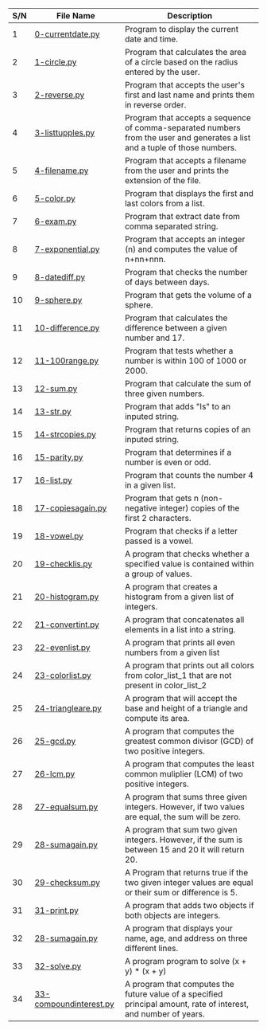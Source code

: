 | S/N | File Name | Description |
| --- | --------- | ----------- |
| 1   | [0-currentdate.py](https://github.com/B-Akapo/exercises/blob/main/python-basic-1/0-currentdate.py)  | Program to display the current date and time. |
| 2   | [1-circle.py](https://github.com/B-Akapo/exercises/blob/main/python-basic-1/1-circle.py) | Program that calculates the area of a circle based on the radius entered by the user. |
| 3   | [2-reverse.py](https://github.com/B-Akapo/exercises/blob/main/python-basic-1/2-reverse.py) | Program that accepts the user's first and last name and prints them in reverse order. |
| 4   | [3-listtupples.py](https://github.com/B-Akapo/exercises/blob/main/python-basic-1/3-listtupples.py) | Program  that accepts a sequence of comma-separated numbers from the user and generates a list and a tuple of those numbers. |
| 5   | [4-filename.py ](https://github.com/B-Akapo/exercises/blob/main/python-basic-1/4-filename.py) | Program that accepts a filename from the user and prints the extension of the file.  |
| 6   | [5-color.py](https://github.com/B-Akapo/exercises/blob/main/python-basic-1/5-color.py) | Program that displays the first and last colors from a list. |
| 7   | [6-exam.py](https://github.com/B-Akapo/exercises/blob/main/python-basic-1/6-exam.py)  | Program that extract date from comma separated string. |
| 8   | [7-exponential.py](https://github.com/B-Akapo/exercises/blob/main/python-basic-1/7-exponential.py) | Program that accepts an integer (n) and computes the value of n+nn+nnn. |
| 9   | [8-datediff.py](https://github.com/B-Akapo/exercises/blob/main/python-basic-1/8-datediff.py) | Program that checks the number of days between days. |
| 10   | [9-sphere.py](https://github.com/B-Akapo/exercises/blob/main/python-basic-1/9-sphere.py) | Program that gets the volume of a sphere. |
| 11   | [10-difference.py](https://github.com/B-Akapo/exercises/blob/main/python-basic-1/10-difference.py) | Program that calculates the difference between a given number and 17.|
| 12   | [11-100range.py](https://github.com/B-Akapo/exercises/blob/main/python-basic-1/11-100range.py) | Program that tests whether a number is within 100 of 1000 or 2000. |
| 13   | [12-sum.py](https://github.com/B-Akapo/exercises/blob/main/python-basic-1/12-sum.py) | Program that calculate the sum of three given numbers. |
| 14   | [13-str.py](https://github.com/B-Akapo/exercises/blob/main/python-basic-1/13-str.py) | Program that adds "Is" to an inputed string. |
| 15   | [14-strcopies.py](https://github.com/B-Akapo/exercises/blob/main/python-basic-1/14-strcopies.py) | Program that returns copies of an inputed string. |
| 16   | [15-parity.py](https://github.com/B-Akapo/exercises/blob/main/python-basic-1/15-parity.py) | Program that determines if a number is even or odd. |
| 17   | [16-list.py](https://github.com/B-Akapo/exercises/blob/main/python-basic-1/16-list.py) | Program that counts the number 4 in a given list.  |
| 18   |[17-copiesagain.py](https://github.com/B-Akapo/exercises/blob/main/python-basic-1/17-copiesagain.py) | Program that gets n (non-negative integer) copies of the first 2 characters. |
| 19   | [18-vowel.py](https://github.com/B-Akapo/exercises/blob/main/python-basic-1/18-vowel.py) | Program that checks if a letter passed is a vowel. |
| 20   | [19-checklis.py](https://github.com/B-Akapo/exercises/blob/main/python-basic-1/19-checklist.py) | A program that checks whether a specified value is contained within a group of values. |
| 21  | [20-histogram.py](https://github.com/B-Akapo/exercises/blob/main/python-basic-1/20-histogram.py)| A program that creates a histogram from a given list of integers.|
| 22  | [21-convertint.py](https://github.com/B-Akapo/exercises/blob/main/python-basic-1/21-convertint.py) | A program that concatenates all elements in a list into a string. |
| 23  | [22-evenlist.py](https://github.com/B-Akapo/exercises/blob/main/python-basic-1/22-evenlist.py) | A program that prints all even numbers from a given list|
| 24 | [23-colorlist.py](https://github.com/B-Akapo/exercises/blob/main/python-basic-1/23-colorlist.py)  | A program that prints out all colors from color_list_1 that are not present in color_list_2 |
| 25   | [24-triangleare.py](https://github.com/B-Akapo/exercises/blob/main/python-basic-1/24-trianglearea.py) | A program that will accept the base and height of a triangle and compute its area.  |
| 26   | [25-gcd.py](https://github.com/B-Akapo/exercises/blob/main/python-basic-1/25-gcd.py) | A program that computes the greatest common divisor (GCD) of two positive integers.  |
| 27  | [26-lcm.py](https://github.com/B-Akapo/exercises/blob/main/python-basic-1/26-lcm.py) | A program that computes the least common muliplier (LCM) of two positive integers.  |
| 28 | [27-equalsum.py](https://github.com/B-Akapo/exercises/blob/main/python-basic-1/27-equalsum.py)  |  A program that sums three given integers. However, if two values are equal, the sum will be zero.  |
| 29 | [28-sumagain.py](https://github.com/B-Akapo/exercises/blob/main/python-basic-1/28-sumagain.py)  | A program that sum two given integers. However, if the sum is between 15 and 20 it will return 20. |
| 30 | [29-checksum.py](https://github.com/B-Akapo/exercises/blob/main/python-basic-1/29-checksum.py)  | A Program that returns true if the two given integer values are equal or their sum or difference is 5. |
| 31 | [31-print.py](https://github.com/B-Akapo/exercises/blob/main/python-basic-1/31-print.py) | A program that adds two objects if both objects are integers.|
| 32 | [28-sumagain.py](https://github.com/B-Akapo/exercises/blob/main/python-basic-1/28-sumagain.py)  | A program that displays your name, age, and address on three different lines. |
| 33 | [32-solve.py](https://github.com/B-Akapo/exercises/blob/main/python-basic-1/32-solve.py)  | A program program to solve (x + y) * (x + y)|
| 34 | [33-compoundinterest.py](https://github.com/B-Akapo/exercises/blob/main/python-basic-1/33-compoundinterest.py)  | A program that computes the future value of a specified principal amount, rate of interest, and number of years. |




